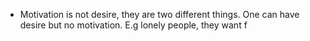 
- Motivation is not desire, they are two different things. One can have desire but no motivation. E.g lonely people, they want f